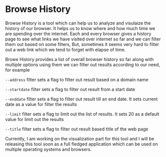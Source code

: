 # Browse History

Browse History is a tool which can help us to analyze and visulaize the history of our browser. It helps us to know where and how much time we are spending over the internet. Each and every browser gives a history page to see what links we have visited over internet so far and we can filter them out based on some filters, But, sometimes it seems very hard to filter out a web link which we tend to forget with elapse of time.

Browe History provides a list of overall browser history so far along with multiple options using them we can filter out results according to our need, for example

`--address` filter sets a flag to filter out result based on a domain name

`--startdate` filter sets a flag to filter out result from a start date

`--enddate` filter sets a flag to filter out result till an end date. It sets current date as a value for filter the results

`--limit` filter sets a flag to limit out the list of results. It sets 20 as a default value for limit out the results

`--title` filter sets a flag to filter out result based title of the web page

Currently, I am working on the visualization part for this tool and I will be releasing this tool soon as a full fledged application which can be used on multiple operating systems and browsers.

